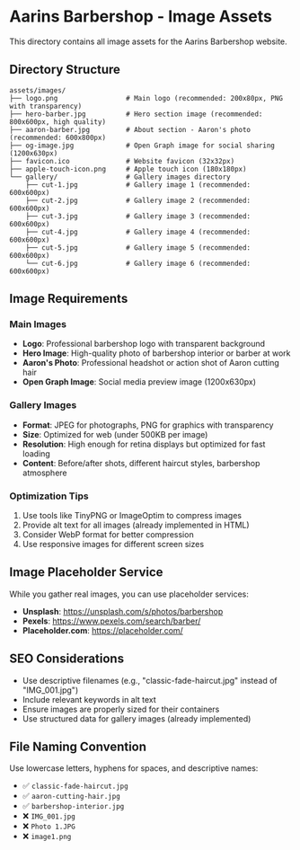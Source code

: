 # Aarins Barbershop - Image Assets

This directory contains all image assets for the Aarins Barbershop website.

## Directory Structure

```
assets/images/
├── logo.png                 # Main logo (recommended: 200x80px, PNG with transparency)
├── hero-barber.jpg          # Hero section image (recommended: 800x600px, high quality)
├── aaron-barber.jpg         # About section - Aaron's photo (recommended: 600x800px)
├── og-image.jpg             # Open Graph image for social sharing (1200x630px)
├── favicon.ico              # Website favicon (32x32px)
├── apple-touch-icon.png     # Apple touch icon (180x180px)
└── gallery/                 # Gallery images directory
    ├── cut-1.jpg            # Gallery image 1 (recommended: 600x600px)
    ├── cut-2.jpg            # Gallery image 2 (recommended: 600x600px)
    ├── cut-3.jpg            # Gallery image 3 (recommended: 600x600px)
    ├── cut-4.jpg            # Gallery image 4 (recommended: 600x600px)
    ├── cut-5.jpg            # Gallery image 5 (recommended: 600x600px)
    └── cut-6.jpg            # Gallery image 6 (recommended: 600x600px)
```

## Image Requirements

### Main Images
- **Logo**: Professional barbershop logo with transparent background
- **Hero Image**: High-quality photo of barbershop interior or barber at work
- **Aaron's Photo**: Professional headshot or action shot of Aaron cutting hair
- **Open Graph Image**: Social media preview image (1200x630px)

### Gallery Images
- **Format**: JPEG for photographs, PNG for graphics with transparency
- **Size**: Optimized for web (under 500KB per image)
- **Resolution**: High enough for retina displays but optimized for fast loading
- **Content**: Before/after shots, different haircut styles, barbershop atmosphere

### Optimization Tips
1. Use tools like TinyPNG or ImageOptim to compress images
2. Provide alt text for all images (already implemented in HTML)
3. Consider WebP format for better compression
4. Use responsive images for different screen sizes

## Image Placeholder Service

While you gather real images, you can use placeholder services:
- **Unsplash**: https://unsplash.com/s/photos/barbershop
- **Pexels**: https://www.pexels.com/search/barber/
- **Placeholder.com**: https://placeholder.com/

## SEO Considerations

- Use descriptive filenames (e.g., "classic-fade-haircut.jpg" instead of "IMG_001.jpg")
- Include relevant keywords in alt text
- Ensure images are properly sized for their containers
- Use structured data for gallery images (already implemented)

## File Naming Convention

Use lowercase letters, hyphens for spaces, and descriptive names:
- ✅ `classic-fade-haircut.jpg`
- ✅ `aaron-cutting-hair.jpg`
- ✅ `barbershop-interior.jpg`
- ❌ `IMG_001.jpg`
- ❌ `Photo 1.JPG`
- ❌ `image1.png` 